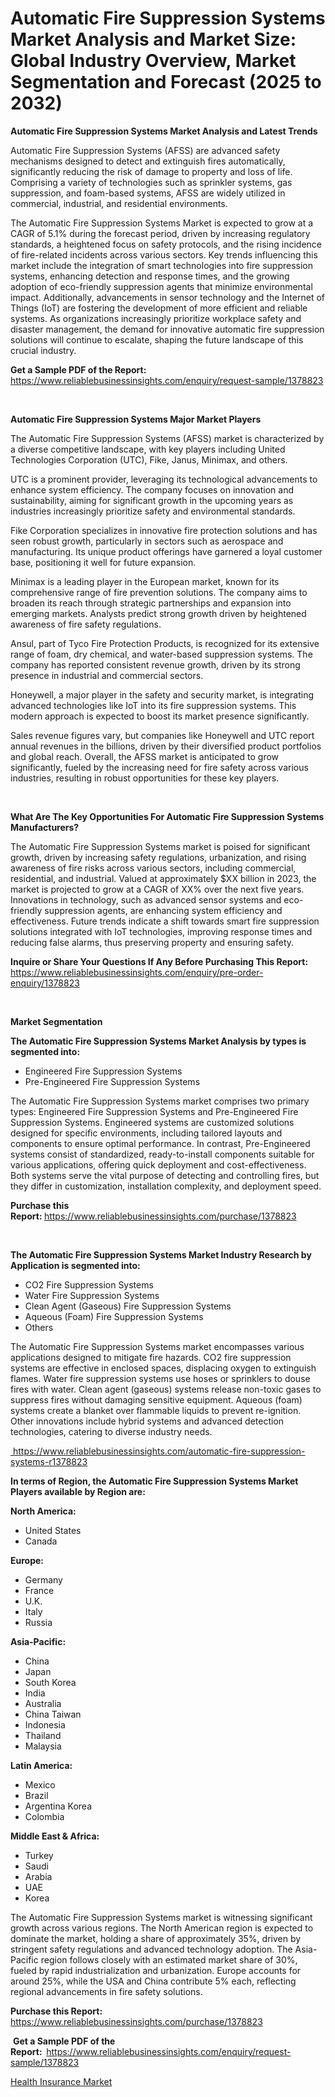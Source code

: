 <p><h1>Automatic Fire Suppression Systems Market Analysis and Market Size: Global Industry Overview, Market Segmentation and Forecast (2025 to 2032)</h1></p><p><strong>Automatic Fire Suppression Systems Market Analysis and Latest Trends</strong></p>
<p><p>Automatic Fire Suppression Systems (AFSS) are advanced safety mechanisms designed to detect and extinguish fires automatically, significantly reducing the risk of damage to property and loss of life. Comprising a variety of technologies such as sprinkler systems, gas suppression, and foam-based systems, AFSS are widely utilized in commercial, industrial, and residential environments.</p><p>The Automatic Fire Suppression Systems Market is expected to grow at a CAGR of 5.1% during the forecast period, driven by increasing regulatory standards, a heightened focus on safety protocols, and the rising incidence of fire-related incidents across various sectors. Key trends influencing this market include the integration of smart technologies into fire suppression systems, enhancing detection and response times, and the growing adoption of eco-friendly suppression agents that minimize environmental impact. Additionally, advancements in sensor technology and the Internet of Things (IoT) are fostering the development of more efficient and reliable systems. As organizations increasingly prioritize workplace safety and disaster management, the demand for innovative automatic fire suppression solutions will continue to escalate, shaping the future landscape of this crucial industry.</p></p>
<p><strong>Get a Sample PDF of the Report:&nbsp;</strong> <a href="https://www.reliablebusinessinsights.com/enquiry/request-sample/1378823?utm_campaign=3051&utm_medium=2&utm_source=Github&utm_content=ia&utm_term=09032025&utm_id=automatic-fire-suppression-systems">https://www.reliablebusinessinsights.com/enquiry/request-sample/1378823</a></p>
<p>&nbsp;</p>
<p><strong>Automatic Fire Suppression Systems Major Market Players</strong></p>
<p><p>The Automatic Fire Suppression Systems (AFSS) market is characterized by a diverse competitive landscape, with key players including United Technologies Corporation (UTC), Fike, Janus, Minimax, and others. </p><p>UTC is a prominent provider, leveraging its technological advancements to enhance system efficiency. The company focuses on innovation and sustainability, aiming for significant growth in the upcoming years as industries increasingly prioritize safety and environmental standards. </p><p>Fike Corporation specializes in innovative fire protection solutions and has seen robust growth, particularly in sectors such as aerospace and manufacturing. Its unique product offerings have garnered a loyal customer base, positioning it well for future expansion.</p><p>Minimax is a leading player in the European market, known for its comprehensive range of fire prevention solutions. The company aims to broaden its reach through strategic partnerships and expansion into emerging markets. Analysts predict strong growth driven by heightened awareness of fire safety regulations.</p><p>Ansul, part of Tyco Fire Protection Products, is recognized for its extensive range of foam, dry chemical, and water-based suppression systems. The company has reported consistent revenue growth, driven by its strong presence in industrial and commercial sectors.</p><p>Honeywell, a major player in the safety and security market, is integrating advanced technologies like IoT into its fire suppression systems. This modern approach is expected to boost its market presence significantly.</p><p>Sales revenue figures vary, but companies like Honeywell and UTC report annual revenues in the billions, driven by their diversified product portfolios and global reach. Overall, the AFSS market is anticipated to grow significantly, fueled by the increasing need for fire safety across various industries, resulting in robust opportunities for these key players.</p></p>
<p>&nbsp;</p>
<p><strong>What Are The Key Opportunities For Automatic Fire Suppression Systems Manufacturers?</strong></p>
<p><p>The Automatic Fire Suppression Systems market is poised for significant growth, driven by increasing safety regulations, urbanization, and rising awareness of fire risks across various sectors, including commercial, residential, and industrial. Valued at approximately $XX billion in 2023, the market is projected to grow at a CAGR of XX% over the next five years. Innovations in technology, such as advanced sensor systems and eco-friendly suppression agents, are enhancing system efficiency and effectiveness. Future trends indicate a shift towards smart fire suppression solutions integrated with IoT technologies, improving response times and reducing false alarms, thus preserving property and ensuring safety.</p></p>
<p><strong>Inquire or Share Your Questions If Any Before Purchasing This Report:</strong> <a href="https://www.reliablebusinessinsights.com/enquiry/pre-order-enquiry/1378823?utm_campaign=3051&utm_medium=2&utm_source=Github&utm_content=ia&utm_term=09032025&utm_id=automatic-fire-suppression-systems">https://www.reliablebusinessinsights.com/enquiry/pre-order-enquiry/1378823</a></p>
<p>&nbsp;</p>
<p><strong>Market Segmentation</strong></p>
<p><strong>The Automatic Fire Suppression Systems Market Analysis by types is segmented into:</strong></p>
<p><ul><li>Engineered Fire Suppression Systems</li><li>Pre-Engineered Fire Suppression Systems</li></ul></p>
<p><p>The Automatic Fire Suppression Systems market comprises two primary types: Engineered Fire Suppression Systems and Pre-Engineered Fire Suppression Systems. Engineered systems are customized solutions designed for specific environments, including tailored layouts and components to ensure optimal performance. In contrast, Pre-Engineered systems consist of standardized, ready-to-install components suitable for various applications, offering quick deployment and cost-effectiveness. Both systems serve the vital purpose of detecting and controlling fires, but they differ in customization, installation complexity, and deployment speed.</p></p>
<p><strong>Purchase this Report:&nbsp;</strong><a href="https://www.reliablebusinessinsights.com/purchase/1378823?utm_campaign=3051&utm_medium=2&utm_source=Github&utm_content=ia&utm_term=09032025&utm_id=automatic-fire-suppression-systems">https://www.reliablebusinessinsights.com/purchase/1378823</a></p>
<p>&nbsp;</p>
<p><strong>The Automatic Fire Suppression Systems Market Industry Research by Application is segmented into:</strong></p>
<p><ul><li>CO2 Fire Suppression Systems</li><li>Water Fire Suppression Systems</li><li>Clean Agent (Gaseous) Fire Suppression Systems</li><li>Aqueous (Foam) Fire Suppression Systems</li><li>Others</li></ul></p>
<p><p>The Automatic Fire Suppression Systems market encompasses various applications designed to mitigate fire hazards. CO2 fire suppression systems are effective in enclosed spaces, displacing oxygen to extinguish flames. Water fire suppression systems use hoses or sprinklers to douse fires with water. Clean agent (gaseous) systems release non-toxic gases to suppress fires without damaging sensitive equipment. Aqueous (foam) systems create a blanket over flammable liquids to prevent re-ignition. Other innovations include hybrid systems and advanced detection technologies, catering to diverse industry needs.</p></p>
<p><a href="https://www.reliablebusinessinsights.com/automatic-fire-suppression-systems-r1378823?utm_campaign=3051&utm_medium=2&utm_source=Github&utm_content=ia&utm_term=09032025&utm_id=automatic-fire-suppression-systems">&nbsp;https://www.reliablebusinessinsights.com/automatic-fire-suppression-systems-r1378823</a></p>
<p><strong>In terms of Region, the Automatic Fire Suppression Systems Market Players available by Region are:</strong></p>
<p>
    <p> <strong> North America: </strong>
        <ul>
            <li>United States</li>
            <li>Canada</li>
        </ul>
        </p> 
    <p> <strong> Europe: </strong>
        <ul>
            <li>Germany</li>
            <li>France</li>
            <li>U.K.</li>
            <li>Italy</li>
            <li>Russia</li>
        </ul>
        </p> 
    <p> <strong> Asia-Pacific: </strong>
        <ul>
            <li>China</li>
            <li>Japan</li>
            <li>South Korea</li>
            <li>India</li>
            <li>Australia</li>
            <li>China Taiwan</li>
            <li>Indonesia</li>
            <li>Thailand</li>
            <li>Malaysia</li>
        </ul>
        </p> 
    <p> <strong> Latin America: </strong>
        <ul>
            <li>Mexico</li>
            <li>Brazil</li>
            <li>Argentina Korea</li>
            <li>Colombia</li>
        </ul>
        </p> 
    <p> <strong> Middle East & Africa: </strong>
        <ul>
            <li>Turkey</li>
            <li>Saudi</li>
            <li>Arabia</li>
            <li>UAE</li>
            <li>Korea</li>
        </ul>
    </p>
    </p>
<p><p>The Automatic Fire Suppression Systems market is witnessing significant growth across various regions. The North American region is expected to dominate the market, holding a share of approximately 35%, driven by stringent safety regulations and advanced technology adoption. The Asia-Pacific region follows closely with an estimated market share of 30%, fueled by rapid industrialization and urbanization. Europe accounts for around 25%, while the USA and China contribute 5% each, reflecting regional advancements in fire safety solutions.</p></p>
<p><strong>Purchase this Report: </strong><a href="https://www.reliablebusinessinsights.com/purchase/1378823?utm_campaign=3051&utm_medium=2&utm_source=Github&utm_content=ia&utm_term=09032025&utm_id=automatic-fire-suppression-systems">https://www.reliablebusinessinsights.com/purchase/1378823</a></p>
<p>&nbsp;<strong>Get a Sample PDF of the Report:&nbsp;&nbsp;</strong><a href="https://www.reliablebusinessinsights.com/enquiry/request-sample/1378823?utm_campaign=3051&utm_medium=2&utm_source=Github&utm_content=ia&utm_term=09032025&utm_id=automatic-fire-suppression-systems">https://www.reliablebusinessinsights.com/enquiry/request-sample/1378823</a></p>
<p><strong></strong></p>
<p><p><a href="https://github.com/mohmodsiason/Market-Research-Report-List-1/blob/main/health-insurance-market.md?utm_campaign=3051&utm_medium=2&utm_source=Github&utm_content=ia&utm_term=09032025&utm_id=automatic-fire-suppression-systems">Health Insurance Market</a></p></p>